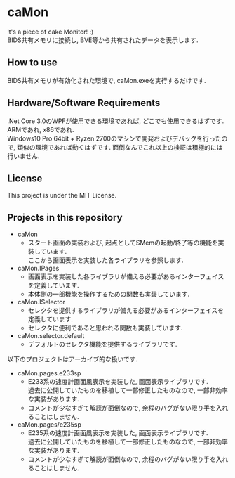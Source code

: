# caMon
it's a piece of cake Monitor! :)  
BIDS共有メモリに接続し, BVE等から共有されたデータを表示します.

## How to use
BIDS共有メモリが有効化された環境で, caMon.exeを実行するだけです.

## Hardware/Software Requirements
.Net Core 3.0のWPFが使用できる環境であれば, どこでも使用できるはずです.  ARMであれ, x86であれ.  
Windows10 Pro 64bit + Ryzen 2700のマシンで開発およびデバッグを行ったので, 類似の環境であれば動くはずです.  面倒なんでこれ以上の検証は積極的には行いません.

## License
This project is under the MIT License.

## Projects in this repository
- caMon
  - スタート画面の実装および, 起点としてSMemの起動/終了等の機能を実装しています.  
  ここから画面表示を実装した各ライブラリを参照します.
- caMon.IPages
  - 画面表示を実装した各ライブラリが備える必要があるインターフェイスを定義しています.
  - 本体側の一部機能を操作するための関数も実装しています.
- caMon.ISelector
  - セレクタを提供するライブラリが備える必要があるインターフェイスを定義しています.
  - セレクタに便利であると思われる関数も実装しています.
- caMon.selector.default
  - デフォルトのセレクタ機能を提供するライブラリです.

以下のプロジェクトはアーカイブ的な扱いです.

- caMon.pages.e233sp
  - E233系の速度計画面風表示を実装した, 画面表示ライブラリです.  
  過去に公開していたものを移植して一部修正したものなので, 一部非効率な実装があります.
  - コメントが少なすぎて解読が面倒なので, 余程のバグがない限り手を入れることはしません.
- caMon.pages/e235sp
  - E235系の速度計画面風表示を実装した, 画面表示ライブラリです.  
  過去に公開していたものを移植して一部修正したものなので, 一部非効率な実装があります.
  - コメントが少なすぎて解読が面倒なので, 余程のバグがない限り手を入れることはしません.
